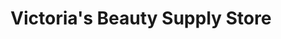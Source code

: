 ---
title: "Victoria's Beauty Supply Store"
url: /milwaukee/victorias-beauty-supply-store/
shop: Friseurbedarf
---